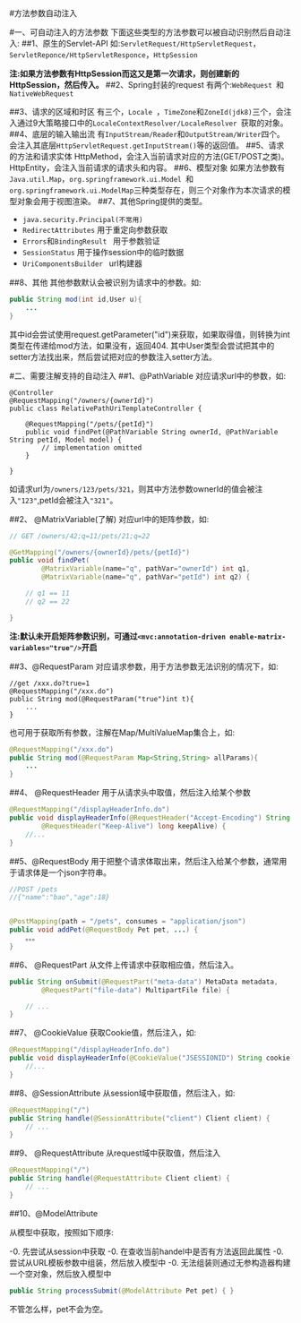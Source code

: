 #方法参数自动注入

#一、可自动注入的方法参数
下面这些类型的方法参数可以被自动识别然后自动注入:
##1、原生的Servlet-API
如:`ServletRequest/HttpServletRequest`，`ServletReponce/HttpServletResponce`，`HttpSession`

**注:如果方法参数有HttpSession而这又是第一次请求，则创建新的HttpSession，然后传入。**
##2、Spring封装的request
有两个:`WebRequest `和`NativeWebRequest`

##3、请求的区域和时区
有三个，`Locale `，`TimeZone`和`ZoneId(jdk8)`三个，会注入通过9大策略接口中的`LocaleContextResolver/LocaleResolver `获取的对象。
##4、底层的输入输出流
有`InputStream/Reader`和`OutputStream/Writer`四个。会注入其底层`HttpServletRequest.getInputStream()`等的返回值。
##5、请求的方法和请求实体
HttpMethod，会注入当前请求对应的方法(GET/POST之类)。
HttpEntity，会注入当前请求的请求头和内容。
##6、模型对象
如果方法参数有`Java.util.Map`，`org.springframework.ui.Model `和`org.springframework.ui.ModelMap`三种类型存在，则三个对象作为本次请求的模型对象会用于视图渲染。
##7、其他Spring提供的类型。
- `java.security.Principal(不常用)`
- `RedirectAttributes` 用于重定向参数获取
- `Errors`和`BindingResult ` 用于参数验证
- `SessionStatus` 用于操作session中的临时数据
- `UriComponentsBuilder ` url构建器

##8、其他
其他参数默认会被识别为请求中的参数。如:

~~~java
public String mod(int id,User u){
	...
}
~~~
其中id会尝试使用request.getParameter("id")来获取，如果取得值，则转换为int类型在传递给mod方法，如果没有，返回404.
其中User类型会尝试把其中的setter方法找出来，然后尝试把对应的参数注入setter方法。





#二、需要注解支持的自动注入
##1、@PathVariable
对应请求url中的参数，如:

~~~
@Controller
@RequestMapping("/owners/{ownerId}")
public class RelativePathUriTemplateController {

    @RequestMapping("/pets/{petId}")
    public void findPet(@PathVariable String ownerId, @PathVariable String petId, Model model) {
        // implementation omitted
    }

}
~~~
如请求url为`/owners/123/pets/321`，则其中方法参数ownerId的值会被注入`"123"`,petId会被注入`"321"`。

##2、 @MatrixVariable(了解)
对应url中的矩阵参数，如:

~~~java
// GET /owners/42;q=11/pets/21;q=22

@GetMapping("/owners/{ownerId}/pets/{petId}")
public void findPet(
        @MatrixVariable(name="q", pathVar="ownerId") int q1,
        @MatrixVariable(name="q", pathVar="petId") int q2) {

    // q1 == 11
    // q2 == 22

}
~~~

**注:默认未开启矩阵参数识别，可通过`<mvc:annotation-driven enable-matrix-variables="true"/>`开启**


##3、@RequestParam
对应请求参数，用于方法参数无法识别的情况下，如:

~~~
//get /xxx.do?true=1
@RequestMapping("/xxx.do")
public String mod(@RequestParam("true")int t){
	...
}
~~~

也可用于获取所有参数，注解在Map/MultiValueMap集合上，如:

~~~java
@RequestMapping("/xxx.do")
public String mod(@RequestParam Map<String,String> allParams){
	...
}
~~~

##4、 @RequestHeader
用于从请求头中取值，然后注入给某个参数

~~~java
@RequestMapping("/displayHeaderInfo.do")
public void displayHeaderInfo(@RequestHeader("Accept-Encoding") String encoding,
        @RequestHeader("Keep-Alive") long keepAlive) {
    //...
}
~~~

##5、@RequestBody
用于把整个请求体取出来，然后注入给某个参数，通常用于请求体是一个json字符串。

~~~java
//POST /pets
//{"name":"bao","age":18} 


@PostMapping(path = "/pets", consumes = "application/json")
public void addPet(@RequestBody Pet pet, ...) {
	。。。
}
~~~

##6、 @RequestPart
从文件上传请求中获取相应值，然后注入。

~~~java
public String onSubmit(@RequestPart("meta-data") MetaData metadata,
        @RequestPart("file-data") MultipartFile file) {

    // ...
}
~~~

##7、 @CookieValue
获取Cookie值，然后注入，如:

~~~java
@RequestMapping("/displayHeaderInfo.do")
public void displayHeaderInfo(@CookieValue("JSESSIONID") String cookie) {
    //...
}
~~~

##8、@SessionAttribute
从session域中获取值，然后注入，如:

~~~java
@RequestMapping("/")
public String handle(@SessionAttribute("client") Client client) {
    // ...
}
~~~
##9、 @RequestAttribute
从request域中获取值，然后注入

~~~java
@RequestMapping("/")
public String handle(@RequestAttribute Client client) {
    // ...
}
~~~

##10、@ModelAttribute

从模型中获取，按照如下顺序:

-0. 先尝试从session中获取
-0. 在查收当前handel中是否有方法返回此属性
-0. 尝试从URL模板参数中组装，然后放入模型中
-0. 无法组装则通过无参构造器构建一个空对象，然后放入模型中
 
~~~java
public String processSubmit(@ModelAttribute Pet pet) { }
~~~

不管怎么样，pet不会为空。
